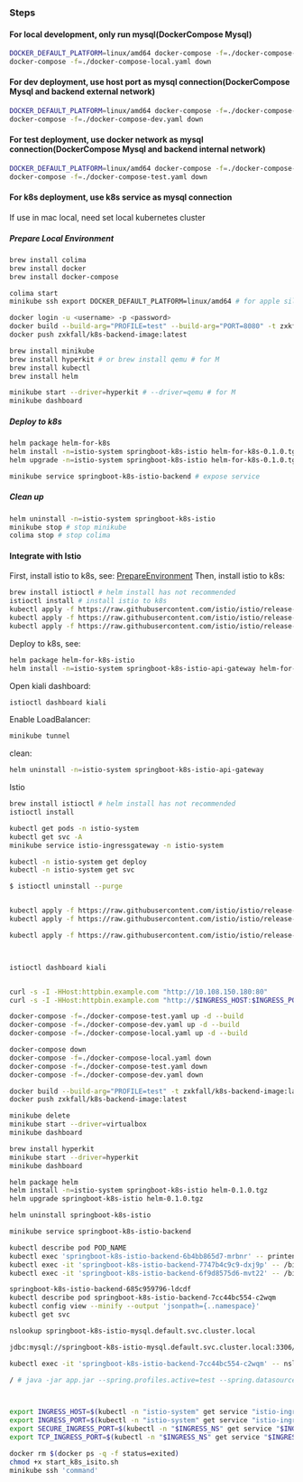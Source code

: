 ### Steps

#### For local development, only run mysql(DockerCompose Mysql)

```bash
DOCKER_DEFAULT_PLATFORM=linux/amd64 docker-compose -f=./docker-compose-local.yaml up -d --build
docker-compose -f=./docker-compose-local.yaml down
```

#### For dev deployment, use host port as mysql connection(DockerCompose Mysql and backend external network)
```bash
DOCKER_DEFAULT_PLATFORM=linux/amd64 docker-compose -f=./docker-compose-dev.yaml up -d --build
docker-compose -f=./docker-compose-dev.yaml down
```

#### For test deployment, use docker network as mysql connection(DockerCompose Mysql and backend internal network)

```bash
DOCKER_DEFAULT_PLATFORM=linux/amd64 docker-compose -f=./docker-compose-test.yaml up -d --build
docker-compose -f=./docker-compose-test.yaml down
```

#### For k8s deployment, use k8s service as mysql connection

If use in mac local, need set local kubernetes cluster

##### Prepare Local Environment

```bash
brew install colima
brew install docker
brew install docker-compose

colima start
minikube ssh export DOCKER_DEFAULT_PLATFORM=linux/amd64 # for apple silicon

docker login -u <username> -p <password>
docker build --build-arg="PROFILE=test" --build-arg="PORT=8080" -t zxkfall/k8s-backend-image:latest .
docker push zxkfall/k8s-backend-image:latest

brew install minikube
brew install hyperkit # or brew install qemu # for M
brew install kubectl
brew install helm

minikube start --driver=hyperkit # --driver=qemu # for M
minikube dashboard
```

##### Deploy to k8s

```bash
helm package helm-for-k8s
helm install -n=istio-system springboot-k8s-istio helm-for-k8s-0.1.0.tgz
helm upgrade -n=istio-system springboot-k8s-istio helm-for-k8s-0.1.0.tgz

minikube service springboot-k8s-istio-backend # expose service
```

##### Clean up

```bash
helm uninstall -n=istio-system springboot-k8s-istio
minikube stop # stop minikube
colima stop # stop colima

```

#### Integrate with Istio

First, install istio to k8s, see:
[PrepareEnvironment](./README.md#prepare-local-environment)
Then, install istio to k8s:
```bash
brew install istioctl # helm install has not recommended
istioctl install # install istio to k8s
kubectl apply -f https://raw.githubusercontent.com/istio/istio/release-1.20/samples/addons/grafana.yaml
kubectl apply -f https://raw.githubusercontent.com/istio/istio/release-1.20/samples/addons/prometheus.yaml
kubectl apply -f https://raw.githubusercontent.com/istio/istio/release-1.20/samples/addons/kiali.yaml # 图形化界面
```

Deploy to k8s, see:
```bash
helm package helm-for-k8s-istio
helm install -n=istio-system springboot-k8s-istio-api-gateway helm-for-k8s-istio-0.1.0.tgz
```

Open kiali dashboard:
```bash
istioctl dashboard kiali
```

Enable LoadBalancer:
```bash
minikube tunnel
```

clean:
```bash
helm uninstall -n=istio-system springboot-k8s-istio-api-gateway
```










Istio

```bash
brew install istioctl # helm install has not recommended
istioctl install

kubectl get pods -n istio-system
kubectl get svc -A
minikube service istio-ingressgateway -n istio-system

kubectl -n istio-system get deploy
kubectl -n istio-system get svc

$ istioctl uninstall --purge


kubectl apply -f https://raw.githubusercontent.com/istio/istio/release-1.20/samples/addons/grafana.yaml
kubectl apply -f https://raw.githubusercontent.com/istio/istio/release-1.20/samples/addons/prometheus.yaml

kubectl apply -f https://raw.githubusercontent.com/istio/istio/release-1.20/samples/addons/kiali.yaml # 图形化界面



istioctl dashboard kiali


curl -s -I -HHost:httpbin.example.com "http://10.108.150.180:80"
curl -s -I -HHost:httpbin.example.com "http://$INGRESS_HOST:$INGRESS_PORT/status/200"
```


```bash
docker-compose -f=./docker-compose-test.yaml up -d --build
docker-compose -f=./docker-compose-dev.yaml up -d --build
docker-compose -f=./docker-compose-local.yaml up -d --build

docker-compose down
docker-compose -f=./docker-compose-local.yaml down
docker-compose -f=./docker-compose-test.yaml down
docker-compose -f=./docker-compose-dev.yaml down
```

```bash
docker build --build-arg="PROFILE=test" -t zxkfall/k8s-backend-image:latest .
docker push zxkfall/k8s-backend-image:latest

minikube delete
minikube start --driver=virtualbox
minikube dashboard

brew install hyperkit
minikube start --driver=hyperkit
minikube dashboard

helm package helm
helm install -n=istio-system springboot-k8s-istio helm-0.1.0.tgz
helm upgrade springboot-k8s-istio helm-0.1.0.tgz

helm uninstall springboot-k8s-istio

minikube service springboot-k8s-istio-backend

kubectl describe pod POD_NAME
kubectl exec 'springboot-k8s-istio-backend-6b4bb865d7-mrbnr' -- printenv
kubectl exec -it 'springboot-k8s-istio-backend-7747b4c9c9-dxj9p' -- /bin/bash
kubectl exec -it 'springboot-k8s-istio-backend-6f9d8575d6-mvt22' -- /bin/sh

springboot-k8s-istio-backend-685c959796-ldcdf
kubectl describe pod springboot-k8s-istio-backend-7cc44bc554-c2wqm
kubectl config view --minify --output 'jsonpath={..namespace}'
kubectl get svc

nslookup springboot-k8s-istio-mysql.default.svc.cluster.local

jdbc:mysql://springboot-k8s-istio-mysql.default.svc.cluster.local:3306/employee?useUnicode=true&characterEncoding=utf8&useSSL=false

kubectl exec -it 'springboot-k8s-istio-backend-7cc44bc554-c2wqm' -- nslookup springboot-k8s-istio-mysql.default.svc.cluster.local

/ # java -jar app.jar --spring.profiles.active=test --spring.datasource.url=jdbc:mysql://springboot-k8s-istio-mysql.default.svc.cluster.local:3306/employee?useUnicode=true&characterEncoding=utf8&useSSL=false



export INGRESS_HOST=$(kubectl -n "istio-system" get service "istio-ingressgateway" -o jsonpath='{.status.loadBalancer.ingress[0].ip}')
export INGRESS_PORT=$(kubectl -n "istio-system" get service "istio-ingressgateway" -o jsonpath='{.spec.ports[?(@.name=="http2")].port}')
export SECURE_INGRESS_PORT=$(kubectl -n "$INGRESS_NS" get service "$INGRESS_NAME" -o jsonpath='{.spec.ports[?(@.name=="https")].port}')
export TCP_INGRESS_PORT=$(kubectl -n "$INGRESS_NS" get service "$INGRESS_NAME" -o jsonpath='{.spec.ports[?(@.name=="tcp")].port}')

```

```bash
docker rm $(docker ps -q -f status=exited)
chmod +x start_k8s_isito.sh
minikube ssh 'command'
```
